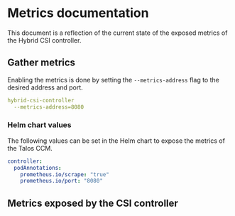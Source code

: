 # Metrics documentation

This document is a reflection of the current state of the exposed metrics of the Hybrid CSI controller.

## Gather metrics

Enabling the metrics is done by setting the `--metrics-address` flag to the desired address and port.

```yaml
hybrid-csi-controller
  --metrics-address=8080
```

### Helm chart values

The following values can be set in the Helm chart to expose the metrics of the Talos CCM.

```yaml
controller:
  podAnnotations:
    prometheus.io/scrape: "true"
    prometheus.io/port: "8080"
```

## Metrics exposed by the CSI controller
